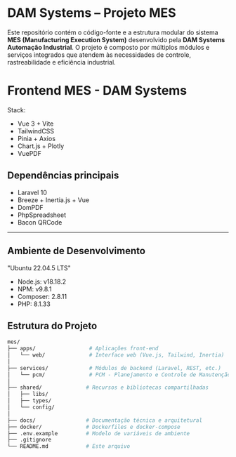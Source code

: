# DAM Systems – Projeto MES

Este repositório contém o código-fonte e a estrutura modular do sistema **MES (Manufacturing Execution System)** desenvolvido pela **DAM Systems Automação Industrial**. O projeto é composto por múltiplos módulos e serviços integrados que atendem às necessidades de controle, rastreabilidade e eficiência industrial.

# Frontend MES - DAM Systems

Stack:
- Vue 3 + Vite
- TailwindCSS
- Pinia + Axios
- Chart.js + Plotly
- VuePDF

## Dependências principais
- Laravel 10
- Breeze + Inertia.js + Vue
- DomPDF
- PhpSpreadsheet
- Bacon QRCode
---
## Ambiente de Desenvolvimento
"Ubuntu 22.04.5 LTS"

- Node.js: v18.18.2  
- NPM: v9.8.1
- Composer: 2.8.11
- PHP: 8.1.33

## Estrutura do Projeto

```bash
mes/
├── apps/                 # Aplicações front-end
│   └── web/              # Interface web (Vue.js, Tailwind, Inertia)
│
├── services/             # Módulos de backend (Laravel, REST, etc.)
│   └── pcm/              # PCM - Planejamento e Controle de Manutenção
│
├── shared/              # Recursos e bibliotecas compartilhadas
│   ├── libs/
│   ├── types/
│   └── config/
│
├── docs/                # Documentação técnica e arquitetural
├── docker/              # Dockerfiles e docker-compose
├── .env.example         # Modelo de variáveis de ambiente
├── .gitignore
└── README.md            # Este arquivo

